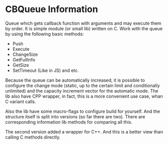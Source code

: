 # CBQueue Information
Queue which gets callback function with arguments and may execute them by order.
It is simple module (or small lib) written on C. Work with the queue by using the following basic methods:
* Push
* Execute
* ChangeSize
* GetFullInfo
* GetSize
* SetTimeout (Like in JS)
and etc.

Because the queue can be automatically increased, it is possible to configure the change mode 
(static, up to the certain limit and conditionally unlimited) and the capacity increment vector for the automatic mode.
The lib also have CPP wrapper, in fact, this is a more convenient use case, whan C variant calls.

Also the lib have some macro-flags to configure build for yourself. And the structure itself is split into versions
(so far there are two). There are corresponding information lib methods for comparing all this.

The second version added a wrapper for C++. And this is a better view than calling C methods directly.
